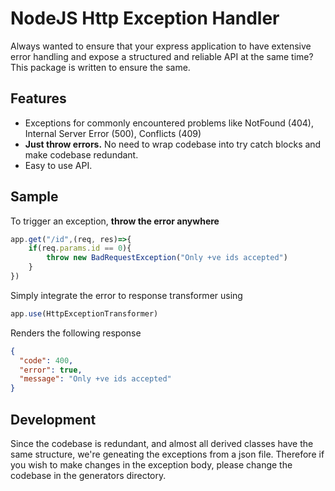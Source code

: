 # NodeJS Http Exception Handler

Always wanted to ensure that your express application to have extensive error handling and expose a structured and reliable API at the same time? This package is written to ensure the same.

## **Features**
- Exceptions for commonly encountered problems like NotFound (404), Internal Server Error (500), Conflicts (409)
- **Just throw errors.** No need to wrap codebase into try catch blocks and make codebase redundant.
- Easy to use API.

## Sample

To trigger an exception, **throw the error anywhere** 
```js
app.get("/id",(req, res)=>{
    if(req.params.id == 0){
        throw new BadRequestException("Only +ve ids accepted")
    }
})
```

Simply integrate the error to response transformer using 
```js
app.use(HttpExceptionTransformer)
```

Renders the following response
```json
{
  "code": 400,
  "error": true,
  "message": "Only +ve ids accepted"
}
```

## Development
Since the codebase is redundant, and almost all derived classes have the same structure, we're geneating the exceptions from a json file. Therefore if you wish to make changes in the exception body, please change the codebase in the generators directory. 